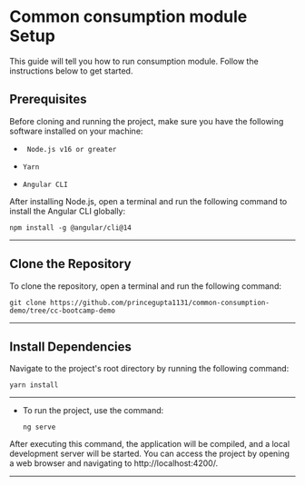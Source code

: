 # Common consumption module Setup

This guide will tell you how to run consumption module. Follow the instructions below to get started.

## Prerequisites
Before cloning and running the project, make sure you have the following software installed on your machine:

- `` Node.js v16 or greater``

- ``Yarn``

- ``Angular CLI``

After installing Node.js, open a terminal and run the following command to install the Angular CLI globally:
```
npm install -g @angular/cli@14
```
---

## Clone the Repository
To clone the repository, open a terminal and run the following command:
```
git clone https://github.com/princegupta1131/common-consumption-demo/tree/cc-bootcamp-demo
```
---
## Install Dependencies
Navigate to the project's root directory by running the following command:
```
yarn install
```
---


- To run the  project, use the command:

    ```
    ng serve
    ```
After executing this command, the application will be compiled, and a local development server will be started. You can access the project by opening a web browser and navigating to http://localhost:4200/.

---
